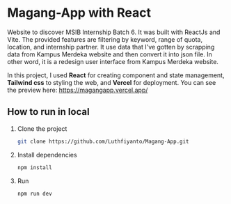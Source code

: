 # Magang-App with React

Website to discover MSIB Internship Batch 6. It was built with ReactJs and Vite. The provided features are filtering by keyword, range of quota, location, and internship partner. It use data that I've gotten by scrapping data from Kampus Merdeka website and then convert it into json file. In other word, it is a redesign user interface from Kampus Merdeka website.

In this project, I used **React** for creating component and state management, **Tailwind css** to styling the web, and **Vercel** for deployment. You can see the preview here:
https://magangapp.vercel.app/

## How to run in local
1. Clone the project
   ```bash
   git clone https://github.com/Luthfiyanto/Magang-App.git
   ```
2. Install dependencies
   ```bash
   npm install
   ```
3. Run
   ```bash
   npm run dev
   ```
